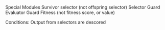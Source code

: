 Special Modules
    Survivor selector (not offspring selector)
    Selector Guard
    Evaluator Guard
    Fitness (not fitness score, or value)
    

Conditions:
    Output from selectors are descored